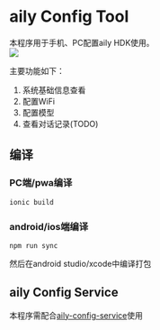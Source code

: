 # aily Config Tool  
本程序用于手机、PC配置aily HDK使用。  
![](./img/demo.jpg)

主要功能如下：  
1. 系统基础信息查看
2. 配置WiFi
3. 配置模型
4. 查看对话记录(TODO)

## 编译
### PC端/pwa编译  
```
ionic build
```
### android/ios端编译
```
npm run sync
```
然后在android studio/xcode中编译打包  


## aily Config Service  
本程序需配合[aily-config-service](https://github.com/ailyProject/aily-config-service)使用  